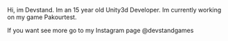 Hi, im Devstand. Im an 15 year old Unity3d Developer.
Im currently working on my game Pakourtest.

If you want see more go to my Instagram page @devstandgames

